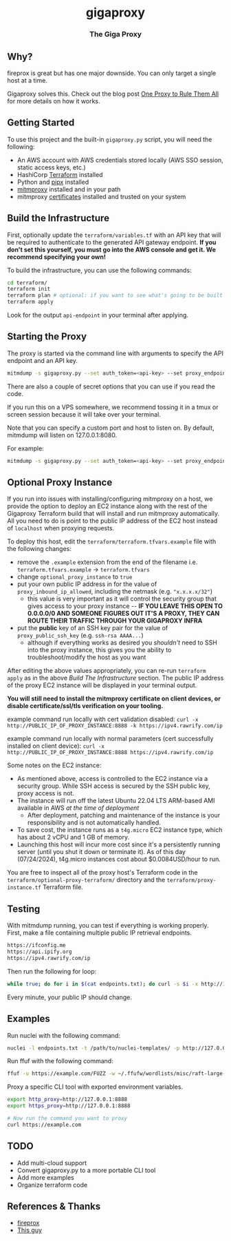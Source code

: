 <h1 align="center">gigaproxy</h1>

<h3 align="center">The Giga Proxy</h3>

## Why? 
fireprox is great but has one major downside. You can only target a single host at a time. 

Gigaproxy solves this. Check out the blog post [One Proxy to Rule Them All](https://www.sprocketsecurity.com/resources/gigaproxy) for more details on how it works. 

## Getting Started

To use this project and the built-in `gigaproxy.py` script, you will need the following:

- An AWS account with AWS credentials stored locally (AWS SSO session, static access keys, etc.)
- HashiCorp [Terraform](https://developer.hashicorp.com/terraform/tutorials/aws-get-started/install-cli) installed
- Python and [pipx](https://github.com/pypa/pipx) installed
- [mitmproxy](https://docs.mitmproxy.org/stable/overview-installation/) installed and in your path
- mitmproxy [certificates](https://docs.mitmproxy.org/stable/concepts-certificates/) installed and trusted on your system


## Build the Infrastructure

First, optionally update the `terraform/variables.tf` with an API key that will be required to authenticate to the generated API gateway endpoint. **If you don't set this yourself, you must go into the AWS console and get it. We recommend specifying your own!**

To build the infrastructure, you can use the following commands:

```bash
cd terraform/
terraform init
terraform plan # optional: if you want to see what's going to be built before running, apply
terraform apply
```

Look for the output `api-endpoint` in your terminal after applying.


## Starting the Proxy

The proxy is started via the command line with arguments to specify the API endpoint and an API key.

```bash
mitmdump -s gigaproxy.py --set auth_token=<api-key> --set proxy_endpoint=<api-endpoint>
```

There are also a couple of secret options that you can use if you read the code. 

If you run this on a VPS somewhere, we recommend tossing it in a tmux or screen session because it will take over your terminal. 

Note that you can specify a custom port and host to listen on. By default, mitmdump will listen on 127.0.0.1:8080. 

For example:

```bash
mitmdump -s gigaproxy.py --set auth_token=<api-key> --set proxy_endpoint=<api-endpoint> --listen-host 0.0.0.0 --listen-port 8888
```

## Optional Proxy Instance

If you run into issues with installing/configuring mitmproxy on a host, we provide the option to deploy an EC2 instance along with the rest of the Gigaproxy Terraform build that will install and run mitmproxy automatically. All you need to do is point to the public IP address of the EC2 host instead of `localhost` when proxying requests.

To deploy this host, edit the `terraform/terraform.tfvars.example` file with the following changes:
- remove the `.example` extension from the end of the filename i.e. `terraform.tfvars.example` -> `terraform.tfvars`
- change `optional_proxy_instance` to `true`
- put your own public IP address in for the value of `proxy_inbound_ip_allowed`, including the netmask (e.g. `"x.x.x.x/32"`)
    - this value is very important as it will control the security group that gives access to your proxy instance -- **IF YOU LEAVE THIS OPEN TO 0.0.0.0/0 AND SOMEONE FIGURES OUT IT'S A PROXY, THEY CAN ROUTE THEIR TRAFFIC THROUGH YOUR GIGAPROXY INFRA**
- put the **public** key of an SSH key pair for the value of `proxy_public_ssh_key` (e.g. `ssh-rsa AAAA...`)
    - although if everything works as desired you *shouldn't* need to SSH into the proxy instance, this gives you the ability to troubleshoot/modify the host as you want

After editing the above values appropriately, you can re-run `terraform apply` as in the above *Build The Infrastructure* section. The public IP address of the proxy EC2 instance will be displayed in your terminal output.

**You will still need to install the mitmproxy certificate on client devices, or disable certificate/ssl/tls verification on your tooling.**

example command run locally with cert validation disabled: `curl -x http://PUBLIC_IP_OF_PROXY_INSTANCE:8888 -k https://ipv4.rawrify.com/ip`

example command run locally with normal parameters (cert successfully installed on client device): `curl -x http://PUBLIC_IP_OF_PROXY_INSTANCE:8888 https://ipv4.rawrify.com/ip`

Some notes on the EC2 instance:
- As mentioned above, access is controlled to the EC2 instance via a security group. While SSH access is secured by the SSH public key, proxy access is not. 
- The instance will run off the latest Ubuntu 22.04 LTS ARM-based AMI available in AWS *at the time of deployment*
    - After deployment, patching and maintenance of the instance is your responsibility and is not automatically handled.
- To save cost, the instance runs as a `t4g.micro` EC2 instance type, which has about 2 vCPU and 1 GB of memory.
- Launching this host will incur more cost since it's a persistently running server (until you shut it down or terminate it). As of this day (07/24/2024), t4g.micro instances cost about $0.0084USD/hour to run.

You are free to inspect all of the proxy host's Terraform code in the `terraform/optional-proxy-terraform/` directory and the `terraform/proxy-instance.tf` Terraform file.


## Testing 

With mitmdump running, you can test if everything is working properly. First, make a file containing multiple public IP retrieval endpoints.

```txt
https://ifconfig.me
https://api.ipify.org
https://ipv4.rawrify.com/ip
```

Then run the following for loop:

```bash
while true; do for i in $(cat endpoints.txt); do curl -s $i -x http://127.0.0.1:8080; done; done
```

Every minute, your public IP should change. 


## Examples 
Run nuclei with the following command:

```bash
nuclei -l endpoints.txt -t /path/to/nuclei-templates/ -p http://127.0.0.1:8888
```

Run ffuf with the following command:

```bash
ffuf -u https://example.com/FUZZ -w ~/.ffufw/wordlists/misc/raft-large-words.txt -ac -x http://127.0.0.1:8888
```

Proxy a specific CLI tool with exported environment variables.

```bash
export http_proxy=http://127.0.0.1:8888
export https_proxy=http://127.0.0.1:8888

# Now run the command you want to proxy
curl https://example.com
```

## TODO

* Add multi-cloud support
* Convert gigaproxy.py to a more portable CLI tool
* Add more examples
* Organize terraform code

## References & Thanks 

* [fireprox](https://github.com/ustayready/fireprox)
* [This guy](https://github.com/Hogman-the-Intruder)
